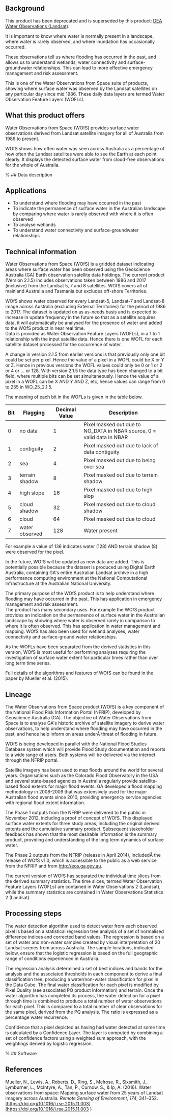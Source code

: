 ## Background

This product has been deprecated and is superseded by this product: [DEA Water Observations (Landsat)](/data/product/dea-water-observations-landsat/).

It is important to know where water is normally present in a landscape, where water is rarely observed, and where inundation has occasionally occurred.

These observations tell us where flooding has occurred in the past, and allows us to understand wetlands, water connectivity and surface-groundwater relationships. This can lead to more effective emergency management and risk assessment.

This is one of the Water Observations from Space suite of products, showing where surface water was observed by the Landsat satellites on any particular day since mid 1986. These daily data layers are termed Water Observation Feature Layers (WOFLs).

## What this product offers

Water Observations from Space (WOfS) provides surface water observations derived from Landsat satellite imagery for all of Australia from 1986 to present.

WOfS shows how often water was seen across Australia as a percentage of how often the Landsat satellites were able to see the Earth at each point clearly. It displays the detected surface water from cloud-free observations for the whole of Australia.

% ## Data description

## Applications

* To understand where flooding may have occurred in the past
* To indicate the permanence of surface water in the Australian landscape by comparing where water is rarely observed with where it is often observed
* To analyse wetlands
* To understand water connectivity and surface-groundwater relationships

## Technical information

Water Observations from Space (WOfS) is a gridded dataset indicating areas where surface water has been observed using the Geoscience Australia (GA) Earth observation satellite data holdings. The current product (Version 2.1.5) includes observations taken between 1986 and 2017 (inclusive) from the Landsat 5, 7 and 8 satellites. WOfS covers all of mainland Australia and Tasmania but excludes off-shore Territories.

WOfS shows water observed for every Landsat-5, Landsat-7 and Landsat-8 image across Australia (excluding External Territories) for the period of 1986 to 2017. The dataset is updated on as as-needs basis and is expected to increase in update frequency in the future so that as a satellite acquires data, it will automatically be analysed for the presence of water and added to the WOfS product in near real time.  
Data is provided as Water Observation Feature Layers (WOFLs), in a 1 to 1 relationship with the input satellite data. Hence there is one WOFL for each satellite dataset processed for the occurrence of water.

A change in version 2.1.5 from earlier versions is that previously only one bit could be set per pixel. Hence the value of a pixel in a WOFL could be X or Y or Z. Hence in previous versions the WOFL values could only be 0 or 1 or 2 or 4 or ... or 128. With version 2.1.5 the data type has been changed to a bit field, where multiple bits can be set simultaneously. Hence the value of a pixel in a WOFL can be X AND Y AND Z, etc, hence values can range from 0 to 255 in WO\_25\_2.1.5.

The meaning of each bit in the WOFLs is given in the table below.

| Bit | Flagging       | Decimal Value | Description                                                            |
|-----|----------------|---------------|------------------------------------------------------------------------|
| 0   | no data        | 1             | Pixel masked out due to NO_DATA in NBAR source, 0 = valid data in NBAR |
| 1   | contiguity     | 2             | Pixel masked out due to lack of data contiguity                        |
| 2   | sea            | 4             | Pixel masked out due to being over sea                                 |
| 3   | terrain shadow | 8             | Pixel masked out due to terrain shadow                                 |
| 4   | high slope     | 16            | Pixel masked out due to high slop                                      |
| 5   | cloud shadow   | 32            | Pixel masked out due to cloud shadow                                   |
| 6   | cloud          | 64            | Pixel masked out due to cloud                                          |
| 7   | water observed | 128           | Water present                                                          |

For example a value of 136 indicates water (128) AND terrain shadow (8) were observed for the pixel.

In the future, WOfS will be updated as new data are added. This is potentially possible because the dataset is produced using Digital Earth Australia, containing GA's entire Australian Landsat archive in a high performance computing environment at the National Computational Infrastructure at the Australian National University.

The primary purpose of the WOfS product is to help understand where flooding may have occurred in the past. This has application in emergency management and risk assessment.  
The product has many secondary uses. For example the WOfS product provides an indication on the permanence of surface water in the Australian landscape by showing where water is observed rarely in comparison to where it is often observed. This has application in water management and mapping. WOfS has also been used for wetland analyses, water connectivity and surface-ground water relationships.

As the WOFLs have been separated from the derived statistics in this version, WOfS is most useful for performing analyses requiring the investigation of surface water extent for particular times rather than over long term time series.

Full details of the algorithms and features of WOfS can be found in the paper by Mueller et al. (2015).

## Lineage

The Water Observations from Space product (WOfS) is a key component of the National Flood Risk Information Portal (NFRIP), developed by Geoscience Australia (GA). The objective of Water Observations from Space is to analyse GA's historic archive of satellite imagery to derive water observations, to help understand where flooding may have occurred in the past, and hence help inform on areas underÂ threat of flooding in future.

WOfS is being developed in parallel with the National Flood Studies Database system which will provide Flood Study documentation and reports to a wide range of users. Both systems will be delivered via the internet through the NFRIP portal.

Satellite imagery has been used to map floods around the world for several years. Organisations such as the Colorado Flood Observatory in the USA and several state-based agencies in Australia regularly provide satellite-based flood extents for major flood events. GA developed a flood mapping methodology in 2008-2009 that was extensively used for the major Australian flood events since 2010, providing emergency service agencies with regional flood extent information.

The Phase 1 outputs from the NFRIP were delivered to the public in November 2012, including a proof of concept of WOfS. This displayed surface water extents for three study areas, including the original derived extents and the cumulative summary product. Subsequent stakeholder feedback has shown that the most desirable information is the summary product, providing and understanding of the long term dynamics of surface water.

The Phase 2 outputs from the NFRIP (release in April 2014), includedÂ the release of WOfS v1.0, which is accessible to the public as a web service from the NFRIP and from http://eos.ga.gov.au.

The current version of WOfS has separated the individual time slices from the derived summary statistics. The time slices, termed Water Observation Feature Layers (WOFLs) are contained in Water Observations 2 (Landsat), while the summary statistics are contained in Water Observations Statistics 2 (Landsat).

## Processing steps

The water detection algorithm used to detect water from each observed pixel is based on a statistical regression tree analysis of a set of normalised difference indices and corrected band values. The regression is based on a set of water and non-water samples created by visual interpretation of 20 Landsat scenes from across Australia. The sample locations, indicated below, ensure that the logistic regression is based on the full geographic range of conditions experienced in Australia.

The regression analysis determined a set of best indices and bands for the analysis and the associated thresholds in each component to derive a final classification tree, producing a water/non-water classification for pixel in the Data Cube. The final water classification for each pixel is modified by Pixel Quality (see associated PQ product information) and terrain.
Once the water algorithm has completed its process, the water detection for a pixel through time is combined to produce a total number of water observations for each pixel. This is compared to a total number of clear observations for the same pixel, derived from the PQ analysis. The ratio is expressed as a percentage water recurrence.

Confidence that a pixel depicted as having had water detected at some time is calculated by a Confidence Layer. The layer is computed by combining a set of confidence factors using a weighted sum approach, with the weightings derived by logistic regression.

% ## Software

## References

Mueller, N., Lewis, A., Roberts, D., Ring, S., Melrose, R., Sixsmith, J., Lymburner, L., McIntyre, A., Tan, P., Curnow, S., & Ip, A. (2016). Water observations from space: Mapping surface water from 25 years of Landsat imagery across Australia. *Remote Sensing of Environment*, *174*, 341–352. [https://doi.org/10.1016/j.rse.2015.11.003](https://doi.org/10.1016/j.rse.2015.11.003 )

